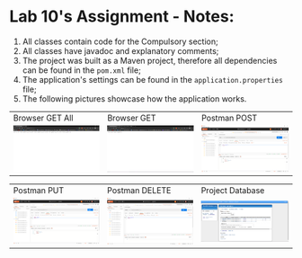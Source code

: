 # Lab 10's Assignment - Notes:

1. All classes contain code for the Compulsory section;
2. All classes have javadoc and explanatory comments;
3. The project was built as a Maven project, therefore all dependencies can be found in the `pom.xml` file;
5. The application's settings can be found in the `application.properties` file;
4. The following pictures showcase how the application works.

<table>
  <tr>
    <td>Browser GET All</td>
     <td>Browser GET</td>
     <td>Postman POST</td>
  </tr>
  <tr>
    <td><img src="browser_getall.png" width=270></td>
    <td><img src="browser_get.png" width=270></td>
    <td><img src="postman_post.png" width=270></td>
  </tr>
 </table>
 
 <table>
  <tr>
    <td>Postman PUT</td>
     <td>Postman DELETE</td>
     <td>Project Database</td>
  </tr>
  <tr>
    <td><img src="postman_put.png" width=270></td>
    <td><img src="postman_delete.png" width=270></td>
    <td><img src="spring_project_database.png" width=270></td>
  </tr>
 </table>

